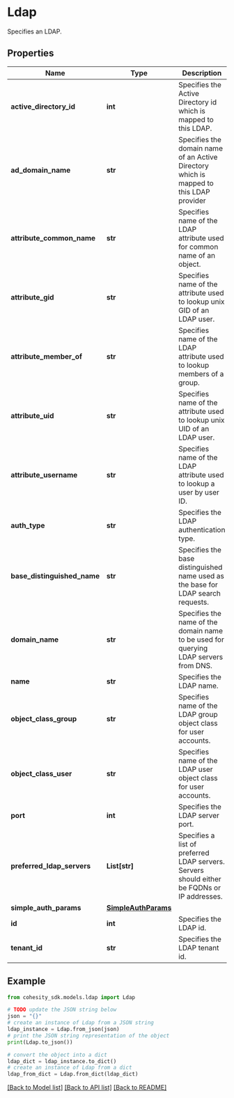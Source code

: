 # Ldap

Specifies an LDAP.

## Properties

Name | Type | Description | Notes
------------ | ------------- | ------------- | -------------
**active_directory_id** | **int** | Specifies the Active Directory id which is mapped to this LDAP. | [optional] 
**ad_domain_name** | **str** | Specifies the domain name of an Active Directory which is mapped to this LDAP provider | [optional] 
**attribute_common_name** | **str** | Specifies name of the LDAP attribute used for common name of an object. | [optional] 
**attribute_gid** | **str** | Specifies name of the attribute used to lookup unix GID of an LDAP user. | [optional] 
**attribute_member_of** | **str** | Specifies name of the LDAP attribute used to lookup members of a group. | [optional] 
**attribute_uid** | **str** | Specifies name of the attribute used to lookup unix UID of an LDAP user. | [optional] 
**attribute_username** | **str** | Specifies name of the LDAP attribute used to lookup a user by user ID. | [optional] 
**auth_type** | **str** | Specifies the LDAP authentication type. | 
**base_distinguished_name** | **str** | Specifies the base distinguished name used as the base for LDAP search requests. | 
**domain_name** | **str** | Specifies the name of the domain name to be used for querying LDAP servers from DNS. | [optional] 
**name** | **str** | Specifies the LDAP name. | 
**object_class_group** | **str** | Specifies name of the LDAP group object class for user accounts. | [optional] 
**object_class_user** | **str** | Specifies name of the LDAP user object class for user accounts. | [optional] 
**port** | **int** | Specifies the LDAP server port. | [optional] 
**preferred_ldap_servers** | **List[str]** | Specifies a list of preferred LDAP servers. Servers should either be FQDNs or IP addresses. | [optional] 
**simple_auth_params** | [**SimpleAuthParams**](SimpleAuthParams.md) |  | [optional] 
**id** | **int** | Specifies the LDAP id. | [optional] 
**tenant_id** | **str** | Specifies the LDAP tenant id. | [optional] 

## Example

```python
from cohesity_sdk.models.ldap import Ldap

# TODO update the JSON string below
json = "{}"
# create an instance of Ldap from a JSON string
ldap_instance = Ldap.from_json(json)
# print the JSON string representation of the object
print(Ldap.to_json())

# convert the object into a dict
ldap_dict = ldap_instance.to_dict()
# create an instance of Ldap from a dict
ldap_from_dict = Ldap.from_dict(ldap_dict)
```
[[Back to Model list]](../README.md#documentation-for-models) [[Back to API list]](../README.md#documentation-for-api-endpoints) [[Back to README]](../README.md)


